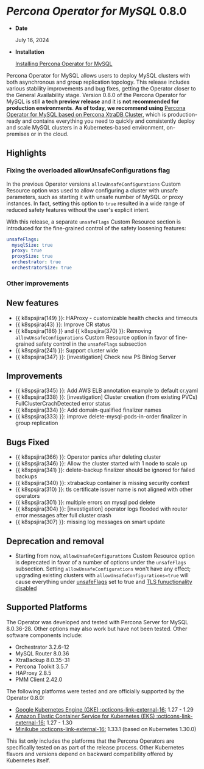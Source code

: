 # *Percona Operator for MySQL* 0.8.0

* **Date**

    July 16, 2024

* **Installation**

    [Installing Percona Operator for MySQL](../System-Requirements.md#installation-guidelines)

Percona Operator for MySQL allows users to deploy MySQL clusters with both asynchronous and group replication topology. This release includes various stability improvements and bug fixes, getting the Operator closer to the General Availability stage. Version 0.8.0 of the Percona Operator for MySQL is still **a tech preview release** and it is **not recommended for production environments**. **As of today, we recommend using** [Percona Operator for MySQL based on Percona XtraDB Cluster](https://docs.percona.com/percona-operator-for-mysql/pxc/index.html), which is production-ready and contains everything you need to quickly and consistently deploy and scale MySQL clusters in a Kubernetes-based environment, on-premises or in the cloud.

## Highlights

### Fixing the overloaded allowUnsafeConfigurations flag

In the previous Operator versions `allowUnsafeConfigurations` Custom Resource option was used to allow configuring a cluster with unsafe parameters, such as starting it with unsafe number of MySQL or proxy instances. In fact, setting this option to `true` resulted in a wide range of reduced safety features without the user's explicit intent.

With this release, a separate `unsafeFlags` Custom Resource section is introduced for the fine-grained control of the safety loosening features:

```yaml
unsafeFlags:
  mysqlSize: true
  proxy: true
  proxySize: true
  orchestrator: true
  orchestratorSize: true
```

### Other improvements


## New features

* {{ k8spsjira(149) }}: HAProxy - customizable health checks and timeouts
* {{ k8spsjira(43) }}: Improve CR status
* {{ k8spsjira(186) }} and {{ k8spsjira(370) }}: Removing `allowUnsafeConfigurations` Custom Resource option in favor of fine-grained safety control in the `unsafeFlags` subsection
* {{ k8spsjira(241) }}: Support cluster wide
* {{ k8spsjira(347) }}: [investigation] Check new PS Binlog Server

## Improvements

* {{ k8spsjira(345) }}: Add AWS ELB annotation example to default cr.yaml
* {{ k8spsjira(338) }}: [investigation] Cluster creation (from existing PVCs) FullClusterCrachDetected error status
* {{ k8spsjira(334) }}: Add domain-qualified finalizer names
* {{ k8spsjira(333) }}: improve delete-mysql-pods-in-order finalizer in group replication

## Bugs Fixed

* {{ k8spsjira(366) }}: Operator panics after deleting cluster
* {{ k8spsjira(346) }}: Allow the cluster started with 1 node to scale up
* {{ k8spsjira(341) }}: delete-backup finalizer should be ignored for failed backups
* {{ k8spsjira(340) }}: xtrabackup container is missing security context
* {{ k8spsjira(310) }}: tls certificate issuer name is not aligned with other operators
* {{ k8spsjira(301) }}: multiple errors on mysql pod delete
* {{ k8spsjira(304) }}: [investigation] operator logs flooded with router error messages after full cluster crash
* {{ k8spsjira(307) }}: missing log messages on smart update

## Deprecation and removal

* Starting from now, `allowUnsafeConfigurations` Custom Resource option is deprecated in favor of a number of options under the `unsafeFlags` subsection. Setting `allowUnsafeConfigurations` won't have any effect; upgrading existing clusters with `allowUnsafeConfigurations=true` will cause everything under [unsafeFlags](../operator.md#operator-unsafeflags-section) set to true and [TLS funuctionality disabled](../TLS.md#run-percona-server-for-mongodb-without-tls)

## Supported Platforms

The Operator was developed and tested with Percona Server for MySQL 8.0.36-28.
Other options may also work but have not been tested. Other software components include:

* Orchestrator 3.2.6-12
* MySQL Router 8.0.36
* XtraBackup 8.0.35-31
* Percona Toolkit 3.5.7
* HAProxy 2.8.5
* PMM Client 2.42.0

The following platforms were tested and are officially supported by the Operator
0.8.0:

* [Google Kubernetes Engine (GKE) :octicons-link-external-16:](https://cloud.google.com/kubernetes-engine) 1.27 - 1.29
* [Amazon Elastic Container Service for Kubernetes (EKS) :octicons-link-external-16:](https://aws.amazon.com) 1.27 - 1.30
* [Minikube :octicons-link-external-16:](https://minikube.sigs.k8s.io/docs/) 1.33.1 (based on Kubernetes 1.30.0)

This list only includes the platforms that the Percona Operators are specifically tested on as part of the release process. Other Kubernetes flavors and versions depend on backward compatibility offered by Kubernetes itself.
